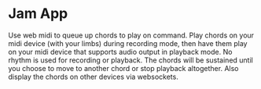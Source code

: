 # Jam App

Use web midi to queue up chords to play on command. Play chords on your midi device (with your limbs) during recording mode, then have them play on your midi device that supports audio output in playback mode. No rhythm is used for recording or playback. The chords will be sustained until you choose to move to another chord or stop playback altogether. Also display the chords on other devices via websockets.
